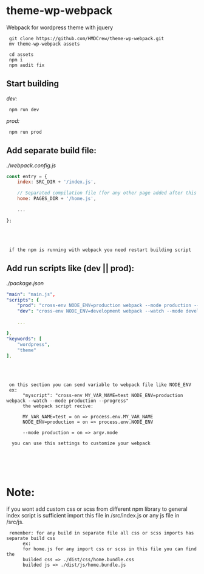 # theme-wp-webpack
 Webpack for wordpress theme with jquery

     git clone https://github.com/HMDCrew/theme-wp-webpack.git
     mv theme-wp-webpack assets

     cd assets
     npm i
     npm audit fix

## Start building

 *dev:*
 
     npm run dev

 *prod:*
 
     npm run prod

## Add separate build file:
   *./webpack.config.js*
```js
const entry = {
    index: SRC_DIR + '/index.js',

    // Separated compilation file (for any other page added after this line you need restart webpack)
    home: PAGES_DIR + '/home.js',

    ...

};
```
<br />
<br />

     if the npm is running with webpack you need restart building script

## Add run scripts like (dev || prod):
   *./package.json*
```yaml
"main": "main.js",
"scripts": {
    "prod": "cross-env NODE_ENV=production webpack --mode production --progress",
    "dev": "cross-env NODE_ENV=development webpack --watch --mode development --progress",

    ...

},
"keywords": [
    "wordpress",
    "theme"
],
```
<br />
<br />

     on this section you can send variable to webpack file like NODE_ENV
     ex: 
          "myscript": "cross-env MY_VAR_NAME=test NODE_ENV=production webpack --watch --mode production --progress"
          the webpack script recive:

          MY_VAR_NAME=test = on => process.env.MY_VAR_NAME
          NODE_ENV=production = on => process.env.NODE_ENV
          
          --mode production = on => argv.mode

      you can use this settings to customize your webpack

<br />
<br />
<br />

# Note:
if you wont add custom css or scss from different npm library to general index script is sufficient import this file in /src/index.js or any js file in /src/js.

     remember: for any build in separate file all css or scss imports has separate build css
          ex:
          for home.js for any import css or scss in this file you can find the
          builded css => ./dist/css/home.bundle.css
          builded js => ./dist/js/home.bundle.js




